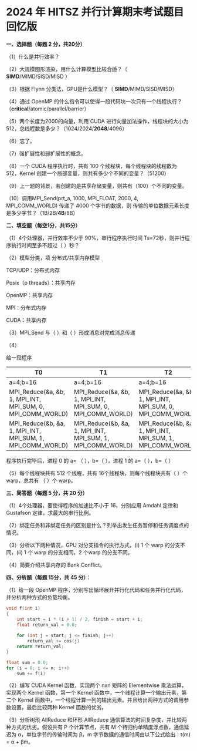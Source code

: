 # 2024 年 HITSZ 并行计算期末考试题目回忆版

**一、选择题（每题 2 分，共20分）**

（1）什么是并行效率？

（2）大规模图形渲染，用什么计算模型比较合适？（ **SIMD**/MIMD/SISD/MISD ）

（3）根据 Flynn 分类法，GPU是什么模型？（ **SIMD**/MIMD/SISD/MISD）

（4）通过 OpenMP 的什么指令可以使得一段代码块一次只有一个线程执行？（**critical**/atomic/parallel/barrier）

（5）两个长度为2000的向量，利用 CUDA 进行向量加法操作，线程块的大小为 512，总线程数是多少？（1024/2024/**2048**/4096）

（6）忘了。

（7）强扩展性和弱扩展性的概念。

（8）一个 CUDA 程序执行时，共有 100 个线程块，每个线程块的线程数为 512，Kernel 创建一个局部变量，则共有多少个不同的变量？（51200）

（9）上一题的背景，若创建的是共享存储变量，则共有（100）个不同的变量。

（10）调用MPI_Send(prt_a, 1000, MPI_FLOAT, 2000, 4, MPI_COMM_WORLD) 传递了 4000 个字节的数据，则 传输的单位数据元素长度是多少字节？（1B/2B/**4B**/8B）



**二、填空题（每空1分，共15分）**

（1）4个处理器，并行效率不少于 90%，串行程序执行时间 Ts=72秒，则并行程序执行时间至多不超过（   ）秒？

（2）模型分类，填 分布式/共享内存模型

TCP/UDP：分布式内存

Posix（p threads）：共享内存

OpenMP：共享内存

MPI：分布式内存

CUDA：共享内存

（3）MPI_Send 与（  ）和（   ）形成消息对完成消息传递

（4）

给一段程序

| T0                                                         | T1                                                         | T2                                                         | T3                                                         |
| ---------------------------------------------------------- | ---------------------------------------------------------- | ---------------------------------------------------------- | ---------------------------------------------------------- |
| a=4;b=16                                                   | a=4;b=16                                                   | a=4;b=16                                                   | a=4;b=16                                                   |
| MPI_Reduce(&a, &b, 1, MPI_INT, MPI_SUM, 0, MPI_COMM_WORLD) | MPI_Reduce(&a, &b, 1, MPI_INT, MPI_SUM, 0, MPI_COMM_WORLD) | MPI_Reduce(&a, &b, 1, MPI_INT, MPI_SUM, 0, MPI_COMM_WORLD) | MPI_Reduce(&a, &b, 1, MPI_INT, MPI_SUM, 0, MPI_COMM_WORLD) |
| MPI_Reduce(&b, &a, 1, MPI_INT, MPI_SUM, 1, MPI_COMM_WORLD) | MPI_Reduce(&b, &a, 1, MPI_INT, MPI_SUM, 1, MPI_COMM_WORLD) | MPI_Reduce(&b, &a, 1, MPI_INT, MPI_SUM, 1, MPI_COMM_WORLD) | MPI_Reduce(&b, &a, 1, MPI_INT, MPI_SUM, 1, MPI_COMM_WORLD) |

程序执行完毕后，进程 0 的 a= （  ），b=（  ），进程 1 的 a=（  ），b=（  ）

（5）每个线程块共有 512 个线程，共有 16个线程块，则每个线程块共有（  ）个 warp，总共有 （  ）个 warp。



**三、简答题（每题 5 分，共 20 分）**

（1）4个处理器，要使得程序的加速比不小于 16，分别应用 Amdahl 定律和 Gustafson 定律，求最大的串行比例。

（2）绑定任务和非绑定任务的区别是什么？列举出发生任务暂停和任务调度点的情况。

（3）分析以下两种情况，GPU 对分支指令的执行方式，(i) 1 个 warp 的分支不同，(ii) 1 个 warp 的分支相同，2 个warp 的分支不同。

（4）简要介绍共享内存的 Bank Conflict。



**四、分析题（每题 15分，共 45 分）**：

（1）给一段 OpenMP 程序，分别写出循环展开并行化代码和任务并行化代码，并分析两种方式的负载均衡。

```c
void f(int i)
{
    int start = i * (i + 1) / 2, finish = start + i;
    float return_val = 0.0;
    
    for (int j = start; j <= finish; j++)
        return_val += cos(j)
    return return_val;
}

float sum = 0.0;
for (i = 0; i <= n; i++)
    sum += f(i)
```

（2）编写 CUDA Kernel 函数，实现两个 nxn 矩阵的 Elementwise 乘法运算，实现两个 Kernel 函数，第一个 Kernel 函数中，一个线程计算一个输出元素，第二个 Kernel 函数中，一个线程计算一列的输出元素。并且给出两种方式的调用参数设置，最后比较两种 Kernel 函数的优劣。

（3）分析树形 AllReduce 和环形 AllReduce 通信算法的时间复杂度，并比较两种方式的优劣。假设共有 P 个计算节点，共有 M 个待归约单精度浮点数，通信延迟为 α，单位字节的传输时间为 β，m 字节数据的通信时间由以下公式给出：t(m) = α + βm。

